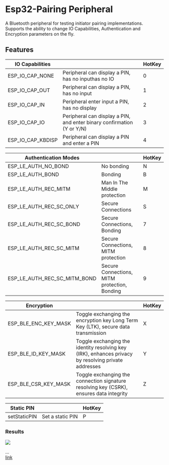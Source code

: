 # Esp32-Pairing Peripheral

A Bluetooth peripheral for testing initiator pairing implementations.\
Supports the ability to change IO Capabilities, Authentication and Encryption parameters on the fly.

## Features

| IO Capabilities   |                                                                        | HotKey |
| ----------------- | ---------------------------------------------------------------------- | ------ |
| ESP_IO_CAP_NONE   | Peripheral can display a PIN, has no inputhas no IO                    | 0      |
| ESP_IO_CAP_OUT    | Peripheral can display a PIN, has no input                             | 1      |
| ESP_IO_CAP_IN     | Peripheral enter input a PIN, has no display                           | 2      |
| ESP_IO_CAP_IO     | Peripheral can display a PIN, and enter binary confirmation (Y or Y/N) | 3      |
| ESP_IO_CAP_KBDISP | Peripheral can display a PIN and enter a PIN                           | 4      |

| Authentication Modes         |                                              | HotKey |
| ---------------------------- | -------------------------------------------- | ------ |
| ESP_LE_AUTH_NO_BOND          | No bonding                                   | N      |
| ESP_LE_AUTH_BOND             | Bonding                                      | B      |
| ESP_LE_AUTH_REC_MITM         | Man In The Middle protection                 | M      |
| ESP_LE_AUTH_REC_SC_ONLY      | Secure Connections                           | S      |
| ESP_LE_AUTH_REC_SC_BOND      | Secure Connections, Bonding                  | 7      |
| ESP_LE_AUTH_REC_SC_MITM      | Secure Connections, MITM protection          | 8      |
| ESP_LE_AUTH_REC_SC_MITM_BOND | Secure Connections, MITM protection, Bonding | 9      |

| Encryption           |                                                                                                     | HotKey |
| -------------------- | --------------------------------------------------------------------------------------------------- | ------ |
| ESP_BLE_ENC_KEY_MASK | Toggle exchanging the encryption key Long Term Key (LTK), secure data transmission                  | X      |
| ESP_BLE_ID_KEY_MASK  | Toggle exchanging the identity resolving key (IRK), enhances privacy by resolving private addresses | Y      |
| ESP_BLE_CSR_KEY_MASK | Toggle exchanging the connection signature resolving key (CSRK), ensures data integrity             | Z      |

| Static PIN   |                  | HotKey |
| ------------ | ---------------- | ------ |
| setStaticPIN | Set a static PIN | P      |

### Results

![](https://holocron.so/uploads/5022be91-image.png)

...\
[ link](https://onedrive.live.com/view.aspx?resid=A6B4ADD4E4C05CFA!382&id=documents)